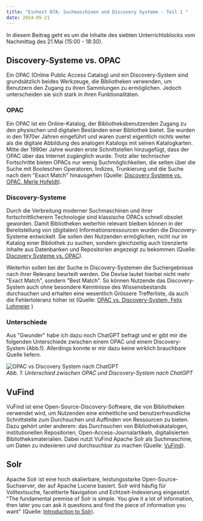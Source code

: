 ```yaml
---
title: "Einheit 07A: Suchmaschinen und Discovery Systeme - Teil 1 "
date: 2024-05-21
---
```


In diesem Beitrag geht es um die Inhalte des siebten Unterrichtsblocks vom Nachmittag des 21.Mai (15:00 - 18:30). 

## Discovery-Systeme vs. OPAC
Ein OPAC (Online Public Access Catalog) und ein Discovery-System sind grundsätzlich beides Werkzeuge, die Bibliotheken verwenden, um Benutzern den Zugang zu ihren Sammlungen zu ermöglichen. Jedoch unterscheiden sie sich stark in ihren Funktionalitäten.

### OPAC
Ein OPAC ist ein Online-Katalog, der Bibliotheksbenutzenden Zugang zu den physischen und digitalen Beständen einer Bibliothek bietet. Sie wurden in den 1970er Jahren eingeführt und waren zuerst eigentlich nichts weiter als die digitale Abbildung des analogen Katalogs mit seinen Katalogkarten. Mitte der 1990er Jahre wurden erste Schnittstellen hinzugefügt, dass der OPAC über das Internet zugänglich wurde. Trotz aller technischer Fortschritte bieten OPACs nur wenig Suchmöglichkeiten, die selten über die Suche mit Booleschen Operatoren, Indizes, Trunkierung und die Suche nach dem "Exact Match" hinausgehen (Quelle: [Discovery Systeme vs. OPAC, Merle Hofeldt](https://opus4.kobv.de/opus4-fhpotsdam/frontdoor/index/index/docId/2429)).  

### Discovery-Systeme
Durch die Verbreitung moderner Suchmaschinen und ihrer fortschrittlicherern Technologie sind klassische OPACs schnell obsolet geworden. Damit Bibliotheken weiterhin relevant bleiben können in der Bereitstellung von (digitalen) Informationsressourcen wurden die Discovery-Systeme entwickelt. Sie sollen den Nutzenden ermöglichen, nicht nur im Katalog einer Bibliothek zu suchen, sondern gleichzeitig auch lizenzierte Inhalte aus Datenbanken und Repositorien angezeigt zu bekommen (Quelle: [Discovery Systeme vs. OPAC](https://opus4.kobv.de/opus4-fhpotsdam/frontdoor/index/index/docId/2429)).  

Weiterhin sollen bei der Suche in Discovery-Systemen die Suchergebnisse nach ihrer Relevanz beurteilt werden. Die Devise lautet hierbei nicht mehr "Exact Match", sondern "Best Match". So können Nutzende das Discovery-System auch ohne besondere Kenntnisse des Wissensbestands durchsuchen und erhalten eine wesentlich Grössere Trefferliste, da auch die Fehlertoleranz höher ist (Quelle: [OPAC vs. Discovery-System, Felix Lohmeier](https://felixlohmeier.gitbooks.io/kurs-bibliotheks-und-archivinformatik/content/kapitel-1/11-einfuhrung-ins-thema.html) )

### Unterschiede
Aus "Gwunder" habe ich dazu noch ChatGPT befragt und er gibt mir die folgenden Unterschiede zwischen einem OPAC und einem Discovery-System (Abb.1). Allerdings konnte er mir dazu keine wirklich brauchbare Quelle liefern. 

![OPAC vs Discovery System nach ChatGPT](\Lerntagebuch_BAIN\images\Screenshot_chatgpt_opac.jpg)  
*Abb. 1: Unterschied zwischen OPAC und Discovery-System nach ChatGPT*  

## VuFind
VuFind ist eine Open-Source-Discovery-Software, die von Bibliotheken verwendet wird, um Nutzenden eine einheitliche und benutzerfreundliche Schnittstelle zum Durchsuchen und Auffinden von Ressourcen zu bieten. Dazu gehört unter anderem: das Durchsuchen von Bibliothekskatalogen, institutionellen Repositorien, Open-Access-Journalartikeln, digitalisierten Bibliotheksmaterialien. Dabei nutzt VuFind Apache Solr als Suchmaschine, um Daten zu indexieren und durchsuchbar zu machen (Quelle: [VuFind](https://vufind.org/vufind/about.html)).

## Solr

Apache Solr ist eine hoch skalierbare, leistungsstarke Open-Source-Suchserver, der auf Apache Lucene basiert. Solr wird häufig für Volltextsuche, facettierte Navigation und Echtzeit-Indexierung eingesetzt. "The fundamental premise of Solr is simple. You give it a lot of information, then later you can ask it questions and find the piece of information you want" (Quelle: [Introduction to Solr](https://solr.apache.org/guide/solr/latest/getting-started/introduction.html)).
